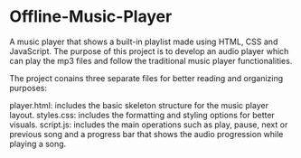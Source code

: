 # Offline-Music-Player
A music player that shows a built-in playlist made using HTML, CSS and JavaScript. The purpose of this project is to develop an audio player which can play the mp3 files and follow the traditional music player functionalities.

The project conains three separate files for better reading and organizing purposes:

player.html: includes the basic skeleton structure for the music player layout.
styles.css: includes the formatting and styling options for better visuals.
script.js: includes the main operations such as play, pause, next or previous song and a progress bar that shows the audio progression while playing a song.
